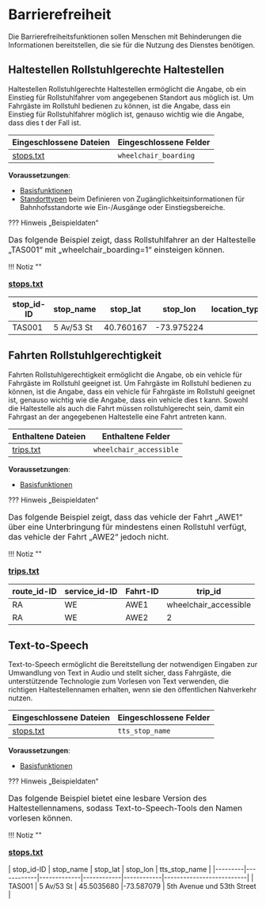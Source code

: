 # Barrierefreiheit 
 Die Barrierefreiheitsfunktionen sollen Menschen mit Behinderungen die Informationen bereitstellen, die sie für die Nutzung des Dienstes benötigen. 
 
## Haltestellen Rollstuhlgerechte Haltestellen 
 
 Haltestellen Rollstuhlgerechte Haltestellen ermöglicht die Angabe, ob ein Einstieg für Rollstuhlfahrer vom angegebenen Standort aus möglich ist. Um Fahrgäste im Rollstuhl bedienen zu können, ist die Angabe, dass ein Einstieg für Rollstuhlfahrer möglich ist, genauso wichtig wie die Angabe, dass dies t der Fall ist. 
 
 | Eingeschlossene Dateien | Eingeschlossene Felder | 
 |----------------------------------|-------------------| 
 |[stops.txt](../../../documentation/schedule/reference/#stopstxt)|`wheelchair_boarding` | 
 
 **Voraussetzungen**: 
 
 - [Basisfunktionen](../base) 
 - [Standorttypen](../base_add-ons/#location-types) beim Definieren von Zugänglichkeitsinformationen für Bahnhofsstandorte wie Ein-/Ausgänge oder Einstiegsbereiche. 
 
 ??? Hinweis „Beispieldaten“ 
 
<p style="font-size:16px"> 
 Das folgende Beispiel zeigt, dass Rollstuhlfahrer an der Haltestelle „TAS001“ mit „wheelchair_boarding=1“ einsteigen können. 
</p> 
 !!! Notiz "" 
<p style="font-size:16px"> 
 <a href="../../../documentation/schedule/reference/#stopstxt"><b>stops.txt</b></a><br> 
</p> 
 
 | stop_id-ID | stop_name | stop_lat | stop_lon | location_type | wheelchair_boarding | 
 |---------|------------|-----------|------------|---------------|---------------------| 
 | TAS001 | 5 Av/53 St | 40.760167 |-73.975224 | | 1 | 
 
 
## Fahrten Rollstuhlgerechtigkeit 
 
 Fahrten Rollstuhlgerechtigkeit ermöglicht die Angabe, ob ein vehicle für Fahrgäste im Rollstuhl geeignet ist. Um Fahrgäste im Rollstuhl bedienen zu können, ist die Angabe, dass ein vehicle für Fahrgäste im Rollstuhl geeignet ist, genauso wichtig wie die Angabe, dass ein vehicle dies t kann. Sowohl die Haltestelle als auch die Fahrt müssen rollstuhlgerecht sein, damit ein Fahrgast an der angegebenen Haltestelle eine Fahrt antreten kann. 
 
 | Enthaltene Dateien | Enthaltene Felder | 
 |----------------------------------|-------------------| 
 |[trips.txt](../../../documentation/schedule/reference/#tripstxt)|`wheelchair_accessible`| 
 
 **Voraussetzungen**: 
 
 - [Basisfunktionen](../base) 
 
 ??? Hinweis „Beispieldaten“ 
 
<p style="font-size:16px"> 
 Das folgende Beispiel zeigt, dass das vehicle der Fahrt „AWE1“ über eine Unterbringung für mindestens einen Rollstuhl verfügt, das vehicle der Fahrt „AWE2“ jedoch nicht. 
</p> 
 !!! Notiz "" 
<p style="font-size:16px"> 
 <a href="../../../documentation/schedule/reference/#tripstxt"><b>trips.txt</b></a><br> 
</p> 
 
 | route_id-ID | service_id-ID | Fahrt-ID | trip_id | 
 |----------|------------|---------|-----------------------| 
 | RA | WE | AWE1 | wheelchair_accessible | 
 | RA | WE | AWE2 | 2 | 
 
 
## Text-to-Speech 
 
 Text-to-Speech ermöglicht die Bereitstellung der notwendigen Eingaben zur Umwandlung von Text in Audio und stellt sicher, dass Fahrgäste, die unterstützende Technologie zum Vorlesen von Text verwenden, die richtigen Haltestellennamen erhalten, wenn sie den öffentlichen Nahverkehr nutzen. 
 
 | Eingeschlossene Dateien | Eingeschlossene Felder | 
 |----------------------------------|-------------------| 
 |[stops.txt](../../../documentation/schedule/reference/#stopstxt)|`tts_stop_name` | 
 
 **Voraussetzungen**: 
 
 - [Basisfunktionen](../base) 
 
 ??? Hinweis „Beispieldaten“ 
 
<p style="font-size:16px"> 
 Das folgende Beispiel bietet eine lesbare Version des Haltestellennamens, sodass Text-to-Speech-Tools den Namen vorlesen können. 
</p> 
 !!! Notiz "" 
<p style="font-size:16px"> 
 <a href="../../../documentation/schedule/reference/#stopstxt"><b>stops.txt</b></a><br> 
</p> 
 
 | stop_id-ID | stop_name | stop_lat | stop_lon | tts_stop_name | 
 |---------|------------|-------------|------------|------------|--------------------------| 
 | TAS001 | 5 Av/53 St | 45.5035680 |-73.587079 | 5th Avenue und 53th Street | 
 


